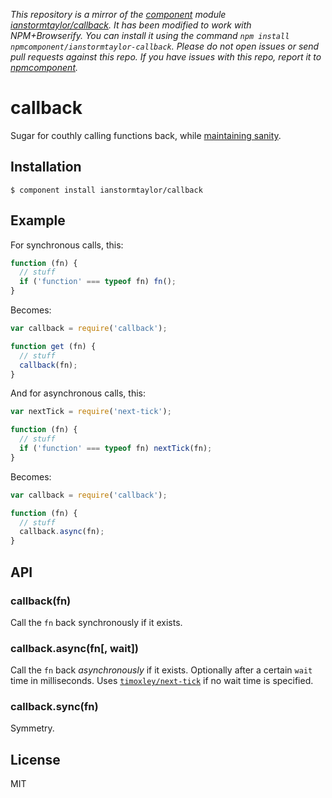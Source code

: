 *This repository is a mirror of the [component](http://component.io) module [ianstormtaylor/callback](http://github.com/ianstormtaylor/callback). It has been modified to work with NPM+Browserify. You can install it using the command `npm install npmcomponent/ianstormtaylor-callback`. Please do not open issues or send pull requests against this repo. If you have issues with this repo, report it to [npmcomponent](https://github.com/airportyh/npmcomponent).*
# callback

  Sugar for couthly calling functions back, while [maintaining sanity](http://blog.izs.me/post/59142742143/designing-apis-for-asynchrony).

## Installation

    $ component install ianstormtaylor/callback

## Example

For synchronous calls, this:

```js
function (fn) {
  // stuff
  if ('function' === typeof fn) fn();
}
```

Becomes:

```js
var callback = require('callback');

function get (fn) {
  // stuff
  callback(fn);
}
```

And for asynchronous calls, this:

```js
var nextTick = require('next-tick');

function (fn) {
  // stuff
  if ('function' === typeof fn) nextTick(fn);
}
```

Becomes:

```js
var callback = require('callback');

function (fn) {
  // stuff
  callback.async(fn);
}
```

## API

### callback(fn)
  Call the `fn` back synchronously if it exists.

### callback.async(fn[, wait])
  Call the `fn` back _asynchronously_ if it exists. Optionally after a certain `wait` time in milliseconds. Uses [`timoxley/next-tick`](https://github.com/timoxley/next-tick) if no wait time is specified.

### callback.sync(fn)
  Symmetry.

## License

  MIT
